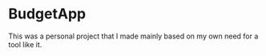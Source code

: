 # BudgetApp
This was a personal project that I made mainly based on my own need for a tool like it. 
